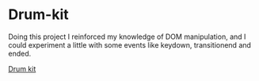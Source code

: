 # Drum-kit

Doing this project I reinforced my knowledge of DOM manipulation, and I could experiment a little with some events like keydown, transitionend and ended.

[Drum kit](https://develawyer.github.io/drum-kit/)
